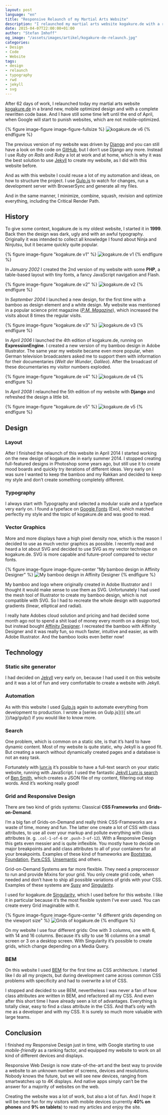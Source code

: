 ```yaml
---
layout: post
language: "en"
title: "Responsive Relaunch of my Martial Arts Website"
description: "I relaunched my martial arts website kogakure.de with a responsive design. This article gives an overview on the process of creating my website: Design, Typography, Vector Graphics, Jekyll, Grids, Responsive Design and BEM."
date: 2015-04-07T22:00:00+01:00
author: "Stefan Imhoff"
og_image: "/assets/images/artikel/kogakure-de-relaunch.jpg"
categories:
- Design
- Code
- Website
tags:
- design
- relaunch
- typography
- rwd
- jekyll
- svg
---
```


After 62 days of work, I relaunched today my martial arts website [kogakure.de](http://kogakure.de/) in a brand new, mobile optimized design and with a complete rewritten code base. And I have still some time left until the end of April, when Google will start to punish websites, which are not mobile-optimized.

{% figure image-figure image-figure-fullsize %}
<img src="{{ site.url }}/assets/images/artikel/kogakure-de-relaunch.jpg" alt="kogakure.de v6">
{% endfigure %}

The previous version of my website was driven by [Django](https://www.djangoproject.com/) and you can still have a look on the code on [GitHub](https://github.com/kogakure/kogakure.de-django), but I don’t use Django any more. Instead I use *Ruby on Rails* and *Ruby* a lot at work and at home, which is why it was the best solution to use [Jekyll](http://jekyllrb.com/) to create my website, as I did with this website before.

And as with this website I could reuse a lot of my automation and ideas, on how to structure the project. I use [Gulp.js](http://gulpjs.com/) to watch for changes, run a development server with BrowserSync and generate all my files.

And in the same manner, I minimize, combine, squash, revision and optimize everything, including the Critical Render Path.

## History

To give some context, kogakure.de is my oldest website, I started it in **1999**. Back then the design was dark, ugly and with an awful typography. Originally it was intended to collect all knowledge I found about Ninja and Ninjutsu, but it became quickly quite popular.

{% figure image-figure "kogakure.de v1" %}
<img src="{{ site.url }}/assets/images/artikel/kogakure-de-v1.jpg" alt="kogakure.de v1">
{% endfigure %}

In *January 2002* I created the 2nd version of my website with some **PHP**, a table-based layout with tiny fonts, a fancy JavaScript navigation and Flash.

{% figure image-figure "kogakure.de v2" %}
<img src="{{ site.url }}/assets/images/artikel/kogakure-de-v2.jpg" alt="kogakure.de v2">
{% endfigure %}

In *September 2004* I launched a new design, for the first time with a bamboo as design element and a white design. My website was mentioned in a popular science print magazine (<cite>[P.M. Magazine](http://www.pm-magazin.de/)</cite>), which increased the visits about 8 times the regular visits.

{% figure image-figure "kogakure.de v3" %}
<img src="{{ site.url }}/assets/images/artikel/kogakure-de-v3.jpg" alt="kogakure.de v3">
{% endfigure %}

In *April 2006* I launched the 4th edition of kogakure.de, running on **ExpressionEngine**. I created a new version of my bamboo design in Adobe Illustrator. The same year my website became even more popular, when German television broadcasters asked me to support them with information for their documentaries (<cite>Welt der Wunder</cite>, <cite>Galileo</cite>). After the broadcast of these documentaries my visitor numbers exploded.

{% figure image-figure "kogakure.de v4" %}
<img src="{{ site.url }}/assets/images/artikel/kogakure-de-v4.jpg" alt="kogakure.de v4">
{% endfigure %}

In *April 2008* I relaunched the 5th edition of my website with **Django** and refreshed the design a little bit.

{% figure image-figure "kogakure.de v5" %}
<img src="{{ site.url }}/assets/images/artikel/kogakure-de-v5.jpg" alt="kogakure.de v5">
{% endfigure %}

## Design

### Layout
After I finished the relaunch of this website in April 2014 I started working on the new design of kogakure.de in early summer 2014. I stopped creating full-featured designs in Photoshop some years ago, but still use it to create mood boards and quickly try iterations of different ideas. Very early on I was sure I wanted to keep the bamboo and my Rakkan and decided to keep my style and don’t create something completely different.

### Typography
I always start with Typography and selected a modular scale and  a typeface very early on. I found a typeface on [Google Fonts](http://www.google.com/fonts) (Exo), which matched perfectly my style and the topic of kogakure.de and was good to read.

### Vector Graphics
More and more displays have a high pixel density now, which is the reason I decided to use as much vector graphics as possible. I recently read and heard a lot about SVG and decided to use SVG as my vector technique on kogakure.de. SVG is more capable and future-proof compared to vector fonts.

{% figure image-figure image-figure-center "My bamboo design in Affinity Designer" %}
<img src="{{ site.url }}/assets/images/artikel/kogakure-de-bamboo-affinity-designer.jpg" alt="My bamboo design in Affinity Designer">
{% endfigure %}

My bamboo and logo where originally created in Adobe Illustrator and I thought it would make sense to use them as SVG. Unfortunately I had used the mesh tool of Illustrator to create my bamboo design, which is not compatible with SVG. So I had to recreate the whole design with supported gradients (linear, elliptical and radial).

I really hate Adobes cloud solution and pricing and had decided some month ago not to spend a shit load of money every month on a design tool, but instead bought [Affinity Designer](https://affinity.serif.com/). I recreated the bamboo with Affinity Designer and it was really fun, so much faster, intuitive and easier, as with Adobe Illustrator. And the bamboo looks even better now!

## Technology

### Static site generator
I had decided on [Jekyll](http://jekyllrb.com/) very early on, because I had used it on this website and it was a lot of fun and very comfortable to create a website with Jekyll.

### Automation
As with this website I used [Gulp.js](http://gulpjs.com/) again to automate everything from development to production. I wrote a [series on Gulp.js]({{ site.url }}/tag/gulp/) if you would like to know more.

### Search
One problem, which is common on a static site, is that it’s hard to have dynamic content. Most of my website is quite static, why Jekyll is a good fit. But creating a search without dynamically created pages and a database is not an easy task.

Fortunately with [lunr.js](http://lunrjs.com/) it’s possible to have a full-text search on your static website, running with JavaScript. I used the fantastic [Jekyll Lunr.js search](https://github.com/slashdotdash/jekyll-lunr-js-search) of [Ben Smith](https://github.com/slashdotdash), which creates a JSON file of my content, filtering out stop words. And it’s working really good!

### Grid and Responsive Design
There are two kind of grids systems: Classical **CSS Frameworks** and **Grids-on-Demand**.

I’m a big fan of Grids-on-Demand and really think CSS-Frameworks are a waste of time, money and fun. The latter one create a lot of CSS with class attributes, to use all over your markup and pollute everything with class attributes (e. g. `.col-1-of-6` or `.push-3-of-12`). With a Responsive Design this gets even messier and is quite inflexible. You mostly have to decide on major breakpoints and add class attributes to all of your containers for all your breakpoints. Examples of these kind of frameworks are [Bootstrap](http://getbootstrap.com/), [Foundation](http://foundation.zurb.com/), [Pure.CSS](http://purecss.io/), [Unsemantic](http://unsemantic.com/) and others.

Grid-on-Demand Systems are far more flexible. They need a preprocessor to run and provide Mixins for your grid. You only create grid code, when needed and don’t have to ship all possible variations of grids with your CSS. Examples of these systems are [Susy](http://susy.oddbird.net/) and [Singularity](http://singularity.gs/).

I used for kogakure.de [Singularity](http://singularity.gs/), which I used before for this website. I like it in particular because it’s the most flexible system I’ve ever used. You can create every Grid imaginable with it.

{% figure image-figure image-figure-center "4 different grids depending on the viewport size" %}
<img src="{{ site.url }}/assets/images/artikel/kogakure-de-grids.jpg" alt="Grids of kogakure.de">
{% endfigure %}

On my website I use four different grids: One with 3 columns, one with 6, with 14 and 16 columns. Because it’s silly to use 16 columns on a small screen or 3 on a desktop screen. With Singularity it’s possible to create grids, which change depending on a Media Query.

### BEM
On this website I used [BEM](https://en.bem.info/) for the first time as CSS architecture. I started like I do all my projects, but during development came across common CSS problems with specificity and had to overwrite a lot of CSS.

I stopped and decided to use BEM, nevertheless I was never a fan of how class attributes are written in BEM, and refactored all my CSS. And even after this short time I have already seen a lot of advantages. Everything is totally clear, easy to find a class attribute in the CSS. And that’s only with me as a developer and with my CSS. It is surely so much more valuable with large teams.

## Conclusion
I finished my Responsive Design just in time, with Google starting to use *mobile-friendly* as a ranking factor, and equipped my website to work on all kind of different devices and displays.

Responsive Web Design is now state-of-the-art and the best way to provide a website to an unknown number of screens, devices and resolutions. Nobody knows the future, but we will see new devices, ranging from smartwatches up to 4K displays. And native apps simply can’t be the answer for a majority of websites on the web.

Creating the website was a lot of work, but also a lot of fun. And I hope it will be more fun for my visitors with mobile devices (currently **40% on phones** and **9% on tablets**) to read my articles and enjoy the site.
